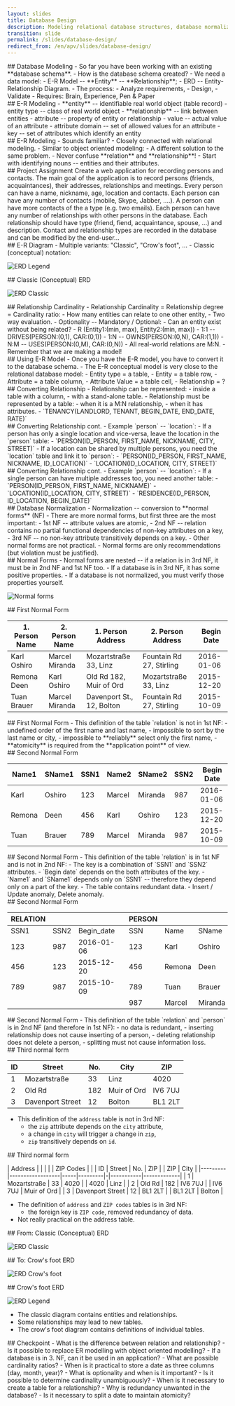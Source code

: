 ```yaml
---
layout: slides
title: Database Design
description: Modeling relational database structures, database normalization.
transition: slide
permalink: /slides/database-design/
redirect_from: /en/apv/slides/database-design/
---
```


<section markdown='1'>
## Database Modeling
- So far you have been working with an existing **database schema**.
- How is the database schema created?
- We need a data model:
    - E-R Model -- **Entity** -- **Relationship**;
    - ERD -- Entity-Relationship Diagram.
- The process:
    - Analyze requirements,
    - Design,
    - Validate
- Requires: Brain, Experience, Pen & Paper
</section>

<section markdown='1'>
## E-R Modeling
- **entity** -- identifiable real world object (table record)
- entity type -- class of real world object
- **relationship** -- link between entities
- attribute -- property of entity or relationship
- value -- actual value of an attribute
- attribute domain -- set of allowed values for an attribute
- key -- set of attributes which identify an entity
</section>

<section markdown='1'>
## E-R Modeling
- Sounds familiar?
    - Closely connected with relational modeling.
    - Similar to object oriented modeling:
        - A different solution to the same problem.
- Never confuse **relation** and **relationship**!
- Start with identifying nouns -- entities and their attributes.
</section>

<section markdown='1'>
## Project Assignment
Create a web application for recording persons and contacts. The main goal of the application is
to record persons (friends, acquaintances), their addresses, relationships and meetings.
Every person can have a name, nickname, age, location and contacts. Each person can have any
number of contacts (mobile, Skype, Jabber, ....). A person can have more contacts of the
a type (e.g. two emails). Each person can have any number of relationships
with other persons in the database. Each relationship should have type (friend, fiend, acquaintance, spouse, ...)
and description. Contact and relationship types are recorded in the database and can be modified by
the end-user...
</section>

<section markdown='1'>
## E-R Diagram
- Multiple variants: "Classic", "Crow's foot", ...
- Classic (conceptual) notation:

![ERD Legend](/articles/database-design/erd-legend.svg)
</section>

<section markdown='1'>
## Classic (Conceptual) ERD

![ERD Classic](/articles/database-design/erd-classic.svg)
</section>

<section markdown='1'>
## Relationship Cardinality
- Relationship Cardinality = Relationship degree = Cardinality ratio:
    - How many entities can relate to one other entity,
    - Two way evaluation.
- Optionality -- Mandatory / Optional:
    - Can an entity exist without being related?
- R (Entity1:(min, max), Entity2:(min, max))
    - 1:1 -- DRIVES(PERSON:(0,1), CAR:(0,1))
    - 1:N -- OWNS(PERSON:(0,N), CAR:(1,1))
    - N:M -- USES(PERSON:(0,M), CAR:(0,N))
- All real-world relations are M:N.
    - Remember that we are making a model!
</section>

<section markdown='1'>
## Using E-R Model
- Once you have the E-R model, you have to convert it to the database schema.
- The E-R conceptual model is very close to the relational database model:
    - Entity type = a table,
    - Entity = a table row,
    - Attribute = a table column,
    - Attribute Value = a table cell,
    - Relationship = ?
</section>

<section markdown='1'>
## Converting Relationship
- Relationship can be represented:
    - inside a table with a column,
    - with a stand-alone table.
- Relationship must be represented by a table:
    - when it is a M:N relationship,
    - when it has attributes.
- `TENANCY(LANDLORD, TENANT, BEGIN_DATE, END_DATE, RATE)`
</section>

<section markdown='1'>
## Converting Relationship cont.
- Example `person` -- `location`:
    - If a person has only a single location and vice-versa, leave the location in the `person` table:
        - `PERSON(ID_PERSON, FIRST_NAME, NICKNAME, CITY, STREET)`
    - If a location can be shared by multiple persons, you need the `location` table and link it to `person`:
        - `PERSON(ID_PERSON, FIRST_NAME, NICKNAME, ID_LOCATION)`
        - `LOCATION(ID_LOCATION, CITY, STREET)`
</section>

<section markdown='1'>
## Converting Relationship cont.
- Example `person` -- `location`:
    - If a single person can have multiple addresses too, you need another table:
        - `PERSON(ID_PERSON, FIRST_NAME, NICKNAME)`
        - `LOCATION(ID_LOCATION, CITY, STREET)`
        - `RESIDENCE(ID_PERSON, ID_LOCATION, BEGIN_DATE)`
</section>

<section markdown='1'>
## Database Normalization
- Normalization -- conversion to **normal forms** (NF)
- There are more normal forms, but first three are the most important:
    - 1st NF -- attribute values are atomic,
    - 2nd NF -- relation contains no partial functional dependencies of non-key attributes on a key,
    - 3rd NF -- no non-key attribute transitively depends on a key.
- Other normal forms are not practical.
- Normal forms are only recommendations (but violation must be justified).
</section>

<section markdown='1'>
## Normal Forms
- Normal forms are nested -- if a relation is in 3rd NF, it must be
 in 2nd NF and 1st NF too.
- If a database is in 3rd NF, it has some positive properties.
- If a database is not normalized, you must verify those properties yourself.

![Normal forms](/articles/database-design/normal-forms.svg)
</section>

<section markdown='1'>
## First Normal Form

| 1. Person Name | 2. Person Name | 1. Person Address         | 2. Person Address        | Begin Date |
|----------------|----------------|---------------------------|--------------------------|------------|
| Karl Oshiro    | Marcel Miranda | Mozartstraße 33, Linz     | Fountain Rd 27, Stirling | 2016-01-06 |
| Remona Deen    | Karl Oshiro    | Old Rd 182, Muir of Ord   | Mozartstraße 33, Linz    | 2015-12-20 |
| Tuan Brauer    | Marcel Miranda | Davenport St., 12, Bolton | Fountain Rd 27, Stirling | 2015-10-09 |

</section>

<section markdown='1'>
## First Normal Form
- This definition of the table `relation` is not in 1st NF:
    - undefined order of the first name and last name,
    - impossible to sort by the last name or city,
    - impossible to **reliably** select only the first name,
    - **atomicity** is required from the **application point** of view.
</section>

<section markdown='1'>
## Second Normal Form

| Name1  | SName1 | SSN1 | Name2  | SName2  | SSN2 | Begin Date |
|--------| -------|------|--------|---------|------|------------|
| Karl   | Oshiro | 123  | Marcel | Miranda | 987  | 2016-01-06 |
| Remona | Deen   | 456  | Karl   | Oshiro  | 123  | 2015-12-20 |
| Tuan   | Brauer | 789  | Marcel | Miranda | 987  | 2015-10-09 |

</section>

<section markdown='1'>
## Second Normal Form
- This definition of the table `relation` is in 1st NF and is not in 2nd NF:
    - The key is a combination of `SSN1` and `SSN2` attributes.
    - `Begin date` depends on the both attributes of the key.
    - `Name1` and `SName1` depends only on `SSN1` -- therefore they
        depend only on a part of the key.
    - The table contains redundant data.
    - Insert / Update anomaly, Delete anomaly.
</section>

<section markdown='1'>
## Second Normal Form

| RELATION |      |            | | PERSON |        |         |
|----------|------|------------|-|--------|--------|---------|
| SSN1     | SSN2 | Begin_date | | SSN    | Name   | SName   |
| 123      | 987  | 2016-01-06 | | 123    | Karl   | Oshiro  |
| 456      | 123  | 2015-12-20 | | 456    | Remona | Deen    |
| 789      | 987  | 2015-10-09 | | 789    | Tuan   | Brauer  |
|          |      |            | | 987    | Marcel | Miranda |

</section>

<section markdown='1'>
## Second Normal Form
- This definition of the table `relation` and `person` is in 2nd NF (and therefore in 1st NF):
    - no data is redundant,
    - inserting relationship does not cause inserting of a person,
    - deleting relationship does not delete a person,
    - splitting must not cause information loss.
</section>

<section markdown='1'>
## Third normal form

| ID | Street           | No. | City        | ZIP     |
|----|------------------|-----|-------------|---------|
| 1  | Mozartstraße     | 33  | Linz        | 4020    |
| 2  | Old Rd           | 182 | Muir of Ord | IV6 7UJ |
| 3  | Davenport Street | 12  | Bolton      | BL1 2LT |

- This definition of the `address` table is not in 3rd NF:
    - the `zip` attribute depends on the `city` attribute,
    - a change in `city` will trigger a change in `zip`,
    - `zip` transitively depends on `id`.
</section>

<section markdown='1'>
## Third normal form

| Address |                  |     |         | | ZIP Codes |             |
| ID      | Street           | No. | ZIP     | | ZIP       | City        |
|---------|------------------|-----|---------|-|-----------|-------------|
| 1       | Mozartstraße     | 33  | 4020    | | 4020      | Linz        |
| 2       | Old Rd           | 182 | IV6 7UJ | | IV6 7UJ   | Muir of Ord |
| 3       | Davenport Street | 12  | BL1 2LT | | BL1 2LT   | Bolton      |

- The definition of `address` and `ZIP codes` tables is in 3rd NF:
    - the foreign key is `ZIP code`, removed redundancy of data.
- Not really practical on the address table.
</section>

<section markdown='1'>
## From: Classic (Conceptual) ERD

![ERD Classic](/articles/database-design/erd-classic.svg)
</section>

<section markdown='1'>
## To: Crow's foot ERD

![ERD Crow's foot](/common/schema.svg)
</section>

<section markdown='1'>
## Crow's foot ERD

![ERD Legend](/articles/sql-join/erd-legend.svg)

- The classic diagram contains entities and relationships.
- Some relationships may lead to new tables.
- The crow's foot diagram contains definitions of individual tables.
</section>

<section markdown='1'>
## Checkpoint
- What is the difference between relation and relationship?
- Is it possible to replace ER modelling with object oriented modelling?
- If a database is in 3. NF, can it be used in an application?
- What are possible cardinality ratios?
- When is it practical to store a date as three columns (day, month, year)?
- What is optionality and when is it important?
- Is it possible to determine cardinality unambiguously?
- When is it necessary to create a table for a relationship?
- Why is redundancy unwanted in the database?
- Is it necessary to split a date to maintain atomicity?
</section>
